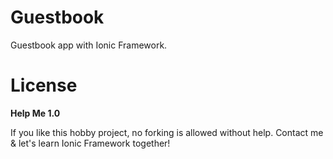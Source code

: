 # Guestbook
Guestbook app with Ionic Framework.

# License

**Help Me 1.0**

If you like this hobby project, no forking is allowed without help.
Contact me & let's learn Ionic Framework together!
